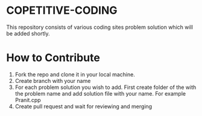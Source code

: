 # COPETITIVE-CODING
This repository consists of various coding sites problem solution which will be added shortly. 

# How to Contribute
1. Fork the repo and clone it in your local machine. 
2. Create branch with your name 
3. For each problem solution you wish to add. First create folder of the with the problem name and add solution file with your name. For example Pranit.cpp
4. Create pull request and wait for reviewing and merging 

